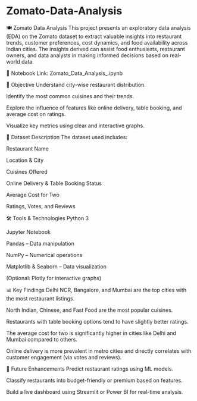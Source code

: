 # Zomato-Data-Analysis
🍽️ Zomato Data Analysis This project presents an exploratory data analysis (EDA) on the Zomato dataset to extract valuable insights into restaurant trends, customer preferences, cost dynamics, and food availability across Indian cities. The insights derived can assist food enthusiasts, restaurant owners, and data analysts in making informed decisions based on real-world data.

🔗 Notebook Link: Zomato_Data_Analysis_.ipynb

📌 Objective Understand city-wise restaurant distribution.

Identify the most common cuisines and their trends.

Explore the influence of features like online delivery, table booking, and average cost on ratings.

Visualize key metrics using clear and interactive graphs.

🧾 Dataset Description The dataset used includes:

Restaurant Name

Location & City

Cuisines Offered

Online Delivery & Table Booking Status

Average Cost for Two

Ratings, Votes, and Reviews

🛠️ Tools & Technologies Python 3

Jupyter Notebook

Pandas – Data manipulation

NumPy – Numerical operations

Matplotlib & Seaborn – Data visualization

(Optional: Plotly for interactive graphs)

📊 Key Findings Delhi NCR, Bangalore, and Mumbai are the top cities with the most restaurant listings.

North Indian, Chinese, and Fast Food are the most popular cuisines.

Restaurants with table booking options tend to have slightly better ratings.

The average cost for two is significantly higher in cities like Delhi and Mumbai compared to others.

Online delivery is more prevalent in metro cities and directly correlates with customer engagement (via votes and reviews).

🚀 Future Enhancements Predict restaurant ratings using ML models.

Classify restaurants into budget-friendly or premium based on features.

Build a live dashboard using Streamlit or Power BI for real-time analysis.
